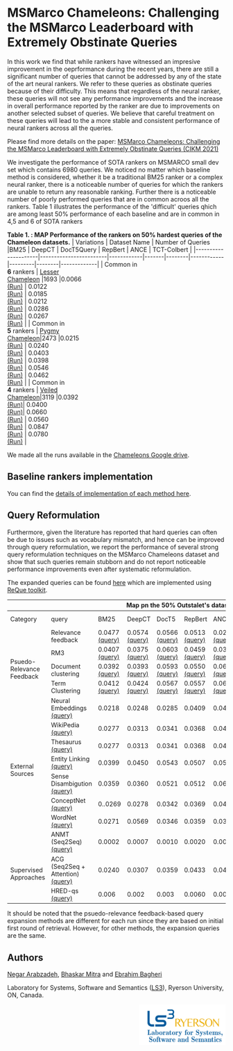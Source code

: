# MSMarco Chameleons: Challenging the MSMarco Leaderboard with Extremely Obstinate Queries
In this work we find that while rankers have witnessed an impresive improvement in the oeprformance during the recent years, there are still a significant number of queries that
cannot be addressed by any of the state of the art neural rankers. We refer to these queries as obstinate queries because of their difficulty.
This means that regardless of the neural ranker, these queries will not see any performance improvements and the increase in overall
performance reported by the ranker are due to improvements on another selected subset of queries. We believe that careful treatment on these queries will lead 
to the a more stable and consistent performance of neural rankers across all the queries.

Please find more details on the paper: [MSMarco Chameleons: Challenging the MSMarco Leaderboard with Extremely Obstinate Queries (CIKM 2021)](http://ls3.rnet.ryerson.ca/wiki/images/0/09/MSMarco_Chameleons.pdf)
 

We investigate the performance of SOTA rankers  on MSMARCO small dev set  which contains 6980 queries. We noticed no matter
which baseline method is considered, whether it be a traditional BM25 ranker or a complex neural ranker, there is a noticeable number
of queries for which the rankers are unable to return any reasonable ranking. Further there is a noticeable number of poorly performed queries that are in common acroos all the rankers. Table 1 illustrates the performance of  the 'difficult' queries qhich are among least 50% performance of each baseline and are in common in 4,5 and 6 of SOTA rankers  

**Table 1. : MAP Performance of  the rankers on 50% hardest queries of the Chameleon datasets.**
| Variations          | Dataset Name           | Number of Queries            |BM25   | DeepCT | DocT5Query | RepBert | ANCE   | TCT-Colbert |
|---------------------|------------------------|------------|-------|--------|------------|---------|--------|-------------|
| Common in  <br>**6** rankers | [Lesser <br> Chameleon](https://github.com/Narabzad/Chameleons/tree/master/datasets/Lesser(common6))   |1693   |0.0066 <br>[(Run)](https://drive.google.com/file/d/1TfRPhLhP2KxTVqERRUQ7_WJz3Gxa1HaW/view?usp=sharing) | 0.0122 <br>[(Run)](https://drive.google.com/file/d/1iRiLPUn-q6e533mAOKakKavTVv7dH5nI/view?usp=sharing) | 0.0185 <br>[(Run)](https://drive.google.com/file/d/14OyXbW2_TY0EnoCdKynRS6FaY8mqHUBm/view?usp=sharing)    | 0.0212 <br>[(Run)](https://drive.google.com/file/d/1k-z09WlRVDG8INkkwydPGL16Yq5RfUDE/view?usp=sharing)  | 0.0286 <br>[(Run)](https://drive.google.com/file/d/19UjCOSMSE7xpLKT2sQX0IggzIOA-6uEV/view?usp=sharing) | 0.0267 <br>[(Run)](https://drive.google.com/file/d/1vTFyJ4LlhE-GnGXmC_d1t4yxKr7rt7Vt/view?usp=sharing)     |
| Common in  <br>**5** rankers | [Pygmy  <br>Chameleon](https://github.com/Narabzad/Chameleons/tree/master/datasets/Pygmy(common5))|2473   |0.0215 <br>[(Run)](https://drive.google.com/file/d/1rj_MNACTIHUWl87dCRWkmPgwx1h2Rhq5/view?usp=sharing) | 0.0240 <br>[(Run)](https://drive.google.com/file/d/1b7LID4TSHIiBj-sK2kZRxE-y_TLpsB4h/view?usp=sharing) | 0.0403 <br>[(Run)](https://drive.google.com/file/d/1xx30IQWME8TkTrVbMeO8st9cXFL2fofl/view?usp=sharing)    | 0.0398 <br>[(Run)](https://drive.google.com/file/d/1pNxulAWG2fGbZ2bEFWwnqSnwuMXZtHHW/view?usp=sharing)  | 0.0546 <br>[(Run)](https://drive.google.com/file/d/15KON9hz2dFgd1pYy8nTtqAsWYSPBsBf7/view?usp=sharing) | 0.0462 <br>[(Run)](https://drive.google.com/file/d/1Wapdz0h2noJCRlPSIw2X425krl7wTlOq/view?usp=sharing)     |
| Common in  <br>**4** rankers | [Veiled <br> Chameleon](https://github.com/Narabzad/Chameleons/tree/master/datasets/Veiled(common4))|3119  |0.0392 <br>[(Run)](https://drive.google.com/file/d/1manHBekmogC1gcpgQ2hrksjZNqXwV5PK/view?usp=sharing)| 0.0400 <br>[(Run)](https://drive.google.com/file/d/1GNsjimgEaF15FSKVv19xVVBG-Nbmkp1d/view?usp=sharing)| 0.0660 <br>[(Run)](https://drive.google.com/file/d/1FCFvWYFngrK6s9zXQ-hI8a0zBAuAT0Vn/view?usp=sharing)    | 0.0560 <br>[(Run)](https://drive.google.com/file/d/1MORyZyZYME9ZREvAEcGBjyeoDlqjcIc7/view?usp=sharing) | 0.0847 <br>[(Run)](https://drive.google.com/file/d/1Ag-gh3ti9MLpasLI8iwngsns7y6IxMf-/view?usp=sharing) | 0.0780  <br>[(Run)](https://drive.google.com/file/d/1-_KDsTRtrJAfw34UlJpxBNTJjPtXDsYJ/view?usp=sharing)    |

We made all the runs available in the [Chameleons Google drive](https://drive.google.com/drive/folders/1vj8YC6YcADiiS7DjqepDMC9F_uaRneJC?usp=sharing). 

## Baseline rankers implementation
You can find the [details of implementation of each method here](https://github.com/Narabzad/Chameleons/blob/master/Baselines%20documentations.md). 

## Query Reformulation
Furthermore, given the literature has reported that hard queries can often be due to issues such as vocabulary mismatch, and
hence can be improved through query reformulation, we report the performance of several strong query reformulation 
techniques on the MSMarco Chameleons dataset and show that such queries remain stubborn and do not report noticeable performance
improvements even after systematic reformulation.

The expanded queries can be found [here](https://github.com/Narabzad/Chameleons/tree/master/expanded%20Queries) which are implemented using [ReQue toolkit](https://github.com/hosseinfani/ReQue). 


<table class="tg">
<thead>
  <tr>
    <th class="tg-0pky"></th>
    <th class="tg-0pky"></th>
    <th class="tg-c3ow" colspan="6"><span style="font-weight:bold">Map pn the 50% Outstalet's dataset</span></th>
  </tr>
</thead>
<tbody>
  <tr>
    <td class="tg-0pky">Category</td>
    <td class="tg-0pky">query</td>
    <td class="tg-0pky">BM25</td>
    <td class="tg-0pky">DeepCT</td>
    <td class="tg-0pky">DocT5</td>
    <td class="tg-0pky">RepBert</td>
    <td class="tg-0pky">ANCE</td>
    <td class="tg-0pky">TCT-ColBert</td>
  </tr>
    <tr>
    <td class="tg-0pky" rowspan="5"><br><br>Psuedo-Relevance Feedback<br></td>
  </tr>

  <tr>
    <td class="tg-0pky">Relevance feedback</td>
    <td class="tg-4yk9"> 0.0477 <a href="https://github.com/Narabzad/Chameleons/blob/master/expanded%20Queries/Relevance%20Feedback/Veiled_50_relevancefeedback.bm25.topn10"" target="_top"> (query) </a></td>
    <td class="tg-4yk9"> 0.0574 <a href="https://github.com/Narabzad/Chameleons/blob/master/expanded%20Queries/Relevance%20Feedback/Veiled_50_relevancefeedback.deepct.topn10"" target="_top"> (query) </a></td>
    <td class="tg-4yk9"> 0.0566 <a href="https://github.com/Narabzad/Chameleons/blob/master/expanded%20Queries/Relevance%20Feedback/Veiled_50_relevancefeedback.DocT5.topn10"" target="_top"> (query) </a></td>
    <td class="tg-4yk9"> 0.0513 <a href="https://github.com/Narabzad/Chameleons/blob/master/expanded%20Queries/Relevance%20Feedback/Veiled_50_relevancefeedback.repbert.topn10"" target="_top"> (query) </a></td>
    <td class="tg-4yk9"> 0.0277 <a href="https://github.com/Narabzad/Chameleons/blob/master/expanded%20Queries/Relevance%20Feedback/Veiled_50_relevancefeedback.ance.topn10"" target="_top"> (query) </a></td>
    <td class="tg-4yk9"> 0.0693 <a href="https://github.com/Narabzad/Chameleons/blob/master/expanded%20Queries/Relevance%20Feedback/Veiled_50_relevancefeedback.colbert.topn10"" target="_top"> (query) </a></td>
  </tr>
  <tr>
    <td class="tg-0pky">RM3</td>
    <td class="tg-0pky"> 0.0407 <a href="https://github.com/Narabzad/Chameleons/blob/master/expanded%20Queries/RM3/Veiled_50_rm3.bm25"" target="_top"> (query) </a></td>
    <td class="tg-0pky"> 0.0375 <a href="https://github.com/Narabzad/Chameleons/blob/master/expanded%20Queries/RM3/Veiled_50_rm3.deepct"" target="_top"> (query) </a></td>
    <td class="tg-0pky"> 0.0603 <a href="https://github.com/Narabzad/Chameleons/blob/master/expanded%20Queries/RM3/Veiled_50_rm3.doct5"" target="_top"> (query) </a></td>
    <td class="tg-0pky"> 0.0459 <a href="https://github.com/Narabzad/Chameleons/blob/master/expanded%20Queries/RM3/Veiled_50_rm3.repbert"" target="_top"> (query) </a></td>
    <td class="tg-0pky"> 0.0374 <a href="https://github.com/Narabzad/Chameleons/blob/master/expanded%20Queries/RM3/Veiled_50_rm3.ance"" target="_top"> (query) </a></td>
    <td class="tg-0pky"> 0.0610 <a href="https://github.com/Narabzad/Chameleons/blob/master/expanded%20Queries/RM3/Veiled_50_rm3.colbert"" target="_top"> (query) </a></td>
  </tr>
  <tr>
    <td class="tg-0pky">Document clustering</td>
    <td class="tg-4yk9"> 0.0392 <a href="https://github.com/Narabzad/Chameleons/blob/master/expanded%20Queries/Document%20Clustering/Veiled_50_docluster.bm25.topn10.3"" target="_top"> (query) </a> </td>
    <td class="tg-4yk9"> 0.0393 <a href="https://github.com/Narabzad/Chameleons/blob/master/expanded%20Queries/Document%20Clustering/Veiled_50_docluster.deepct.topn10.3"" target="_top"> (query) </a></td>
    <td class="tg-4yk9"> 0.0593 <a href="https://github.com/Narabzad/Chameleons/blob/master/expanded%20Queries/Document%20Clustering/Veiled_50_docluster.DocT5.topn10.3"" target="_top"> (query) </a></td>
    <td class="tg-4yk9"> 0.0550 <a href="https://github.com/Narabzad/Chameleons/blob/master/expanded%20Queries/Document%20Clustering/Veiled_50_docluster.repbert.topn10.3"" target="_top"> (query) </a></td>
    <td class="tg-4yk9"> 0.0609 <a href="https://github.com/Narabzad/Chameleons/blob/master/expanded%20Queries/Document%20Clustering/Veiled_50_docluster.ance.topn10.3"" target="_top"> (query) </a></td>
    <td class="tg-4yk9"> 0.0765 <a href="https://github.com/Narabzad/Chameleons/blob/master/expanded%20Queries/Document%20Clustering/Veiled_50_docluster.colbert.topn10.3"" target="_top"> (query) </a></td>
  </tr>
  <tr>
    <td class="tg-0pky">Term Clustering </td>
    <td class="tg-0pky"> 0.0412 <a href="https://github.com/Narabzad/Chameleons/blob/master/expanded%20Queries/Term%20Clustering/Veiled_50_termluster.bm25.topn5.3"" target="_top"> (query) </a></td>
    <td class="tg-0pky"> 0.0424 <a href="https://github.com/Narabzad/Chameleons/blob/master/expanded%20Queries/Term%20Clustering/Veiled_50_termluster.deepct.topn5.3"" target="_top"> (query) </a></td>
    <td class="tg-0pky"> 0.0567 <a href="https://github.com/Narabzad/Chameleons/blob/master/expanded%20Queries/Term%20Clustering/Veiled_50_termluster.DocT5.topn5.3"" target="_top"> (query) </a></td>
    <td class="tg-0pky"> 0.0557 <a href="https://github.com/Narabzad/Chameleons/blob/master/expanded%20Queries/Term%20Clustering/Veiled_50_termluster.repbert.topn5.3"" target="_top"> (query) </a></td>
    <td class="tg-0pky"> 0.0693 <a href="https://github.com/Narabzad/Chameleons/blob/master/expanded%20Queries/Term%20Clustering/Veiled_50_termluster.ance.topn5.3"" target="_top"> (query) </a></td>
    <td class="tg-0pky"> 0.0724 <a href="https://github.com/Narabzad/Chameleons/blob/master/expanded%20Queries/Term%20Clustering/Veiled_50_termluster.colbert.topn5.3"" target="_top"> (query) </a></td>
  </tr>
  <tr>
 <tr>
    <td class="tg-0pky" rowspan="8"><br><br> External Sources<br></td>
  </tr>
 <tr>

   <td class="tg-0pky"> Neural Embeddings <a href="https://github.com/Narabzad/Chameleons/blob/master/expanded%20Queries/Neural%20Embeddings/Veiled_50_word2vec.topn3"" target="_top"> (query) </a>  </td>
    <td class="tg-4yk9"> 0.0218 </td>
    <td class="tg-4yk9"> 0.0248 </td>
    <td class="tg-4yk9"> 0.0285 </td>
    <td class="tg-4yk9"> 0.0409 </td>
    <td class="tg-4yk9"> 0.0468 </td>
    <td class="tg-4yk9"> 0.0462 </td>
  </tr>
   <tr>
    <td class="tg-0pky"> WikiPedia <a href="https://github.com/Narabzad/Chameleons/blob/master/expanded%20Queries/Wikipedia/Veiled_50_wiki.topn3"" target="_top"> (query) </a>
 </td>
    <td class="tg-4yk9"> 0.0277 </td>
    <td class="tg-4yk9"> 0.0313 </td>
    <td class="tg-4yk9"> 0.0341 </td>
    <td class="tg-4yk9"> 0.0368 </td>
    <td class="tg-4yk9"> 0.0466 </td>
    <td class="tg-4yk9"> 0.0396 </td>
  </tr>
   <tr>
    <td class="tg-0pky"> Thesaurus<a href="https://github.com/Narabzad/Chameleons/blob/master/expanded%20Queries/Thesaurus/Veiled_50_thesaurus.topn3"" target="_top"> (query) </a></td>
    <td class="tg-4yk9"> 0.0277</td>
    <td class="tg-4yk9"> 0.0313</td>
    <td class="tg-4yk9"> 0.0341 </td>
    <td class="tg-4yk9"> 0.0368 </td>
    <td class="tg-4yk9"> 0.0466 </td>
    <td class="tg-4yk9"> 0.0396</td>
  </tr>
  <tr>
      
   <td class="tg-0pky"> Entity Linking <a href="https://github.com/Narabzad/Chameleons/blob/master/expanded%20Queries/Entity%20Linking/Veiled_50_tagmee.topn3"" target="_top">(query)</a>
    </td>
    <td class="tg-4yk9"> 0.0399 </td>
    <td class="tg-4yk9"> 0.0450 </td>
    <td class="tg-4yk9"> 0.0543 </td>
    <td class="tg-4yk9"> 0.0507 </td>
    <td class="tg-4yk9"> 0.0533</td>
    <td class="tg-4yk9"> 0.0649</td>
  </tr>
  <tr>
    <td class="tg-0pky">Sense Disambigution <a href="https://github.com/Narabzad/Chameleons/blob/master/expanded%20Queries/Sense%20Disambigution/Veiled_50_sensedisambiguation"" target="_top">(query)</a>
  </td>
    <td class="tg-0pky"> 0.0359</td>
    <td class="tg-0pky"> 0.0360</td>
    <td class="tg-0pky"> 0.0521</td>
    <td class="tg-0pky"> 0.0512</td>
    <td class="tg-0pky"> 0.0653</td>
    <td class="tg-0pky"> 0.0633</td>
  </tr>
  <tr>
    <td class="tg-0pky">ConceptNet  <a href="https://github.com/Narabzad/Chameleons/blob/master/expanded%20Queries/ConceptNet/Veiled_50_conceptnet.topn3"" target="_top">(query)</a>
     </td>
    <td class="tg-4yk9"> 0..0269</td>
    <td class="tg-4yk9"> 0.0278</td>
    <td class="tg-4yk9"> 0.0342</td>
    <td class="tg-4yk9"> 0.0369</td>
    <td class="tg-4yk9"> 0.0488</td>
    <td class="tg-4yk9"> 0.0442</td>
  </tr>
  <tr>
    <td class="tg-0pky"> WordNet  <a href="https://github.com/Narabzad/Chameleons/blob/master/expanded%20Queries/WordNet/Veiled_50_wordnet.topn3"" target="_top">(query)</a>
      </td>
    <td class="tg-0pky"> 0.0271</td>
    <td class="tg-0pky"> 0.0569</td>
    <td class="tg-0pky"> 0.0346</td>
    <td class="tg-0pky"> 0.0359</td>
    <td class="tg-0pky"> 0.0399</td>
    <td class="tg-0pky"> 0.0406</td>
  </tr>
  <tr>
 <tr>
    <td class="tg-0pky" rowspan="5"><br><br> Supervised Approaches<br></td>
  </tr>

  <tr>
    <td class="tg-0pky"> ANMT (Seq2Seq) <a href="https://github.com/Narabzad/Chameleons/blob/master/expanded%20Queries/supervised%20methods/Veiled_50_predicted_queries_deep_seq2seq.tsv"" target="_top">(query)</a>  </td>
    <td class="tg-4yk9"> 0.0002 </td>
    <td class="tg-4yk9"> 0.0007</td>
    <td class="tg-4yk9"> 0.0010</td>
    <td class="tg-4yk9"> 0.0020</td>
    <td class="tg-4yk9"> 0.0046</td>
    <td class="tg-4yk9"> 0.0066</td>
  </tr>
  <tr>
  
   <td class="tg-0pky">ACG (Seq2Seq + Attention)   <a href="https://github.com/Narabzad/Chameleons/blob/master/expanded%20Queries/supervised%20methods/Veiled_50_predicted_queries_deep_acg.tsv"" target="_top">(query)</a> </td>
    <td class="tg-0pky"> 0.0240</td>
    <td class="tg-0pky"> 0.0307</td>
    <td class="tg-0pky"> 0.0359</td>
    <td class="tg-0pky"> 0.0433</td>
    <td class="tg-0pky"> 0.0450</td>
    <td class="tg-0pky"> 0.0470</td>
  </tr>
  <tr>
  
   <td class="tg-0pky"> HRED-qs  <a href="https://github.com/Narabzad/Chameleons/blob/master/expanded%20Queries/supervised%20methods/Veiled_50_predicted_queries_deep_hredqs.tsv"" target="_top">(query)</a></td>
    <td class="tg-4yk9"> 0.006</td>
    <td class="tg-4yk9"> 0.002</td>
    <td class="tg-4yk9"> 0.003</td>
    <td class="tg-4yk9"> 0.0060</td>
    <td class="tg-4yk9"> 0.0082</td>
    <td class="tg-4yk9"> 0.0110</td>
  </tr>
</tbody>
</table>

It should be noted that the psuedo-relevance feedback-based query expansion methods are different for each run since they are based on initial first round of retrieval. However, for other methods, the expansion queries are the same. 


## Authors
[Negar Arabzadeh](https://github.com/Narabzad), [Bhaskar Mitra](https://github.com/bmitra-msft) and [Ebrahim Bagheri](https://www.ee.ryerson.ca/~bagheri/)


Laboratory for Systems, Software and Semantics ([LS3](http://ls3.rnet.ryerson.ca/)), Ryerson University, ON, Canada.</sup>
<p align="right">
    <img src="./ls3.PNG", width="200", alt="Ls3 logo">
</p>

